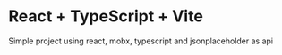 # React + TypeScript + Vite

Simple project using react, mobx, typescript and jsonplaceholder as api
